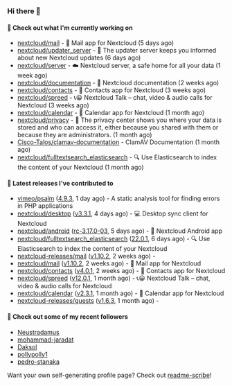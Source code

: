 ### Hi there 👋

#### 👷 Check out what I'm currently working on

- [nextcloud/mail](https://github.com/nextcloud/mail) - 💌 Mail app for Nextcloud (5 days ago)
- [nextcloud/updater_server](https://github.com/nextcloud/updater_server) - :repeat_one: The updater server keeps you informed about new Nextcloud updates (6 days ago)
- [nextcloud/server](https://github.com/nextcloud/server) - ☁️ Nextcloud server, a safe home for all your data (1 week ago)
- [nextcloud/documentation](https://github.com/nextcloud/documentation) - 📘 Nextcloud documentation (2 weeks ago)
- [nextcloud/contacts](https://github.com/nextcloud/contacts) - 📇 Contacts app for Nextcloud (3 weeks ago)
- [nextcloud/spreed](https://github.com/nextcloud/spreed) - 📞😀 Nextcloud Talk – chat, video &amp; audio calls for Nextcloud (3 weeks ago)
- [nextcloud/calendar](https://github.com/nextcloud/calendar) - 📆 Calendar app for Nextcloud (1 month ago)
- [nextcloud/privacy](https://github.com/nextcloud/privacy) - 🔑 The privacy center shows you where your data is stored and who can access it, either because you shared with them or because they are administrators. (1 month ago)
- [Cisco-Talos/clamav-documentation](https://github.com/Cisco-Talos/clamav-documentation) - ClamAV Documentation (1 month ago)
- [nextcloud/fulltextsearch_elasticsearch](https://github.com/nextcloud/fulltextsearch_elasticsearch) - 🔍 Use Elasticsearch to index the content of your Nextcloud (1 month ago)

#### 🔭 Latest releases I've contributed to

- [vimeo/psalm](https://github.com/vimeo/psalm) ([4.9.3](https://github.com/vimeo/psalm/releases/tag/4.9.3), 1 day ago) - A static analysis tool for finding errors in PHP applications
- [nextcloud/desktop](https://github.com/nextcloud/desktop) ([v3.3.1](https://github.com/nextcloud/desktop/releases/tag/v3.3.1), 4 days ago) - 💻 Desktop sync client for Nextcloud
- [nextcloud/android](https://github.com/nextcloud/android) ([rc-3.17.0-03](https://github.com/nextcloud/android/releases/tag/rc-3.17.0-03), 5 days ago) - 📱 Nextcloud Android app
- [nextcloud/fulltextsearch_elasticsearch](https://github.com/nextcloud/fulltextsearch_elasticsearch) ([22.0.1](https://github.com/nextcloud/fulltextsearch_elasticsearch/releases/tag/22.0.1), 6 days ago) - 🔍 Use Elasticsearch to index the content of your Nextcloud
- [nextcloud-releases/mail](https://github.com/nextcloud-releases/mail) ([v1.10.2](https://github.com/nextcloud-releases/mail/releases/tag/v1.10.2), 2 weeks ago) - 
- [nextcloud/mail](https://github.com/nextcloud/mail) ([v1.10.2](https://github.com/nextcloud/mail/releases/tag/v1.10.2), 2 weeks ago) - 💌 Mail app for Nextcloud
- [nextcloud/contacts](https://github.com/nextcloud/contacts) ([v4.0.1](https://github.com/nextcloud/contacts/releases/tag/v4.0.1), 2 weeks ago) - 📇 Contacts app for Nextcloud
- [nextcloud/spreed](https://github.com/nextcloud/spreed) ([v12.0.1](https://github.com/nextcloud/spreed/releases/tag/v12.0.1), 1 month ago) - 📞😀 Nextcloud Talk – chat, video &amp; audio calls for Nextcloud
- [nextcloud/calendar](https://github.com/nextcloud/calendar) ([v2.3.1](https://github.com/nextcloud/calendar/releases/tag/v2.3.1), 1 month ago) - 📆 Calendar app for Nextcloud
- [nextcloud-releases/guests](https://github.com/nextcloud-releases/guests) ([v1.6.3](https://github.com/nextcloud-releases/guests/releases/tag/v1.6.3), 1 month ago) - 

#### 👯 Check out some of my recent followers

- [Neustradamus](https://github.com/Neustradamus)
- [mohammad-jaradat](https://github.com/mohammad-jaradat)
- [Daksol](https://github.com/Daksol)
- [pollypolly1](https://github.com/pollypolly1)
- [pedro-stanaka](https://github.com/pedro-stanaka)

Want your own self-generating profile page? Check out [readme-scribe](https://github.com/muesli/readme-scribe)!
